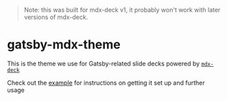 > Note: this was built for mdx-deck v1, it probably won't work with later versions of mdx-deck.

# gatsby-mdx-theme

This is the theme we use for Gatsby-related slide decks powered by [`mdx-deck`](https://github.com/jxnblk/mdx-deck)

Check out the [example](./example) for instructions on getting it set up and further usage
